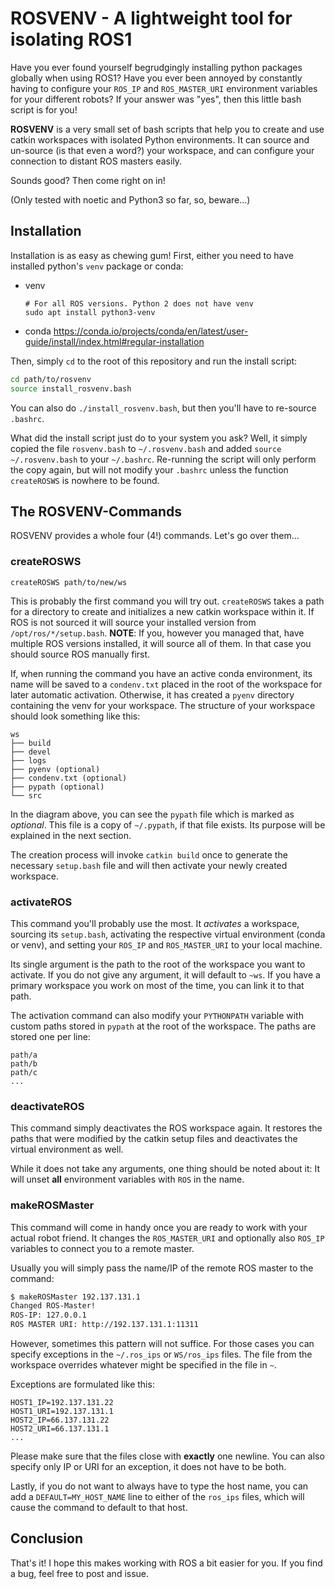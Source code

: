 # ROSVENV - A lightweight tool for isolating ROS1

Have you ever found yourself begrudgingly installing python packages globally when using ROS1? Have you ever been annoyed by constantly having to configure your `ROS_IP` and `ROS_MASTER_URI` environment variables for your different robots? If your answer was "yes", then this little bash script is for you! 

**ROSVENV** is a very small set of bash scripts that help you to create and use catkin workspaces with isolated Python environments. It can source and un-source (is that even a word?) your workspace, and can configure your connection to distant ROS masters easily. 

Sounds good? Then come right on in!

(Only tested with noetic and Python3 so far, so, beware...)

## Installation

Installation is as easy as chewing gum!
First, either you need to have installed python's `venv` package or conda:

- venv
    ```
    # For all ROS versions. Python 2 does not have venv
    sudo apt install python3-venv

    ```
- conda
    https://conda.io/projects/conda/en/latest/user-guide/install/index.html#regular-installation

Then, simply `cd` to the root of this repository and run the install script:

```bash
cd path/to/rosvenv
source install_rosvenv.bash
```

You can also do `./install_rosvenv.bash`, but then you'll have to re-source `.bashrc`.

What did the install script just do to your system you ask? Well, it simply copied the file `rosvenv.bash` to `~/.rosvenv.bash` and added `source ~/.rosvenv.bash` to your `~/.bashrc`. Re-running the script will only perform the copy again, but will not modify your `.bashrc` unless the function `createROSWS` is nowhere to be found.

## The ROSVENV-Commands

ROSVENV provides a whole four (4!) commands. Let's go over them...

### createROSWS

```
createROSWS path/to/new/ws
```

This is probably the first command you will try out. `createROSWS` takes a path for a directory to create and initializes a new catkin workspace within it. If ROS is not sourced it will source your installed version from `/opt/ros/*/setup.bash`. **NOTE**: If you, however you managed that, have multiple ROS versions installed, it will source all of them. In that case you should source ROS manually first.

If, when running the command you have an active conda environment, its name will be saved to a `condenv.txt` placed in the root of the workspace for later automatic activation.
Otherwise, it has created a `pyenv` directory containing the venv for your workspace. The structure of your workspace should look something like this:

```
ws
├── build
├── devel
├── logs
├── pyenv (optional)
├── condenv.txt (optional)
├── pypath (optional)
└── src
``` 

In the diagram above, you can see the `pypath` file which is marked as *optional*. This file is a copy of `~/.pypath`, if that file exists. Its purpose will be explained in the next section.

The creation process will invoke `catkin build` once to generate the necessary `setup.bash` file and will then activate your newly created workspace.

### activateROS

This command you'll probably use the most. It *activates* a workspace, sourcing its `setup.bash`, activating the respective virtual environment (conda or venv), and setting your `ROS_IP` and `ROS_MASTER_URI` to your local machine.

Its single argument is the path to the root of the workspace you want to activate. If you do not give any argument, it will default to `~ws`. If you have a primary workspace you work on most of the time, you can link it to that path.

The activation command can also modify your `PYTHONPATH` variable with custom paths stored in `pypath` at the root of the workspace. The paths are stored one per line:

```
path/a
path/b
path/c
...
```

### deactivateROS

This command simply deactivates the ROS workspace again. It restores the paths that were modified by the catkin setup files and deactivates the virtual environment as well.

While it does not take any arguments, one thing should be noted about it: It will unset **all** environment variables with `ROS` in the name.

### makeROSMaster

This command will come in handy once you are ready to work with your actual robot friend. It changes the `ROS_MASTER_URI` and optionally also `ROS_IP` variables to connect you to a remote master. 

Usually you will simply pass the name/IP of the remote ROS master to the command:

```bash
$ makeROSMaster 192.137.131.1
Changed ROS-Master!
ROS-IP: 127.0.0.1
ROS MASTER URI: http://192.137.131.1:11311

```

However, sometimes this pattern will not suffice. For those cases you can specify exceptions in the `~/.ros_ips` or `WS/ros_ips` files. The file from the workspace overrides whatever might be specified in the file in `~`.

Exceptions are formulated like this:

```
HOST1_IP=192.137.131.22
HOST1_URI=192.137.131.1
HOST2_IP=66.137.131.22
HOST2_URI=66.137.131.1
...
```
Please make sure that the files close with **exactly** one newline.
You can also specify only IP or URI for an exception, it does not have to be both.

Lastly, if you do not want to always have to type the host name, you can add a `DEFAULT=MY_HOST_NAME` line to either of the `ros_ips` files, which will cause the command to default to that host.

## Conclusion

That's it! I hope this makes working with ROS a bit easier for you. If you find a bug, feel free to post and issue.

